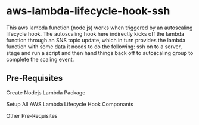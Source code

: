 # aws-lambda-lifecycle-hook-ssh
This aws lambda function (node js) works when triggered by an autoscaling lifecycle hook.  The autoscaling hook here indirectly kicks off the lambda function through an SNS topic update, which in turn provides the lambda function with some data it needs to do the following: ssh on to a server, stage and run a script and then hand things back off to autoscaling group to complete the scaling event.

## Pre-Requisites

Create Nodejs Lambda Package

Setup All AWS Lambda Lifecycle Hook Componants

Other Pre-Requisites
